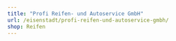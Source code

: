```yaml
---
title: "Profi Reifen- und Autoservice GmbH"
url: /eisenstadt/profi-reifen-und-autoservice-gmbh/
shop: Reifen
---
```

